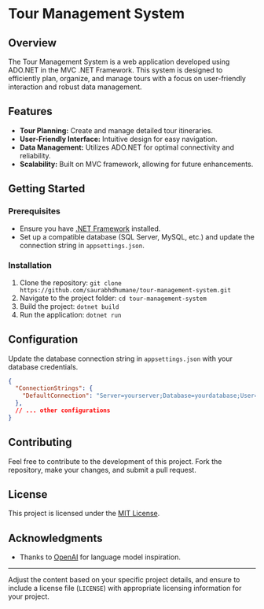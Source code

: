 # Tour Management System

## Overview

The Tour Management System is a web application developed using ADO.NET in the MVC .NET Framework. This system is designed to efficiently plan, organize, and manage tours with a focus on user-friendly interaction and robust data management.

## Features

- **Tour Planning:** Create and manage detailed tour itineraries.
- **User-Friendly Interface:** Intuitive design for easy navigation.
- **Data Management:** Utilizes ADO.NET for optimal connectivity and reliability.
- **Scalability:** Built on MVC framework, allowing for future enhancements.

## Getting Started

### Prerequisites

- Ensure you have [.NET Framework](https://dotnet.microsoft.com/download) installed.
- Set up a compatible database (SQL Server, MySQL, etc.) and update the connection string in `appsettings.json`.

### Installation

1. Clone the repository: `git clone https://github.com/saurabhdhumane/tour-management-system.git`
2. Navigate to the project folder: `cd tour-management-system`
3. Build the project: `dotnet build`
4. Run the application: `dotnet run`

## Configuration

Update the database connection string in `appsettings.json` with your database credentials.

```json
{
  "ConnectionStrings": {
    "DefaultConnection": "Server=yourserver;Database=yourdatabase;User=youruser;Password=yourpassword;"
  },
  // ... other configurations
}
```

## Contributing

Feel free to contribute to the development of this project. Fork the repository, make your changes, and submit a pull request.

## License

This project is licensed under the [MIT License](LICENSE).

## Acknowledgments

- Thanks to [OpenAI](https://www.openai.com/) for language model inspiration.

---

Adjust the content based on your specific project details, and ensure to include a license file (`LICENSE`) with appropriate licensing information for your project.
